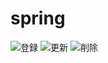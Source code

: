 # spring

![登録](https://github.com/user-attachments/assets/b78cf3ad-584a-4e5b-91d2-6a991f062e8e)
![更新](https://github.com/user-attachments/assets/0708b3ed-c113-4862-9f59-fcdc0598b54e)
![削除](https://github.com/user-attachments/assets/e5ae3386-bc5a-4091-8b68-4d347048bef7)
